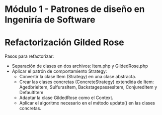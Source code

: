 # Módulo 1 - Patrones de diseño en Ingeniría de Software
# Refactorización Gilded Rose
Pasos para refactorizar:
- Separación de clases en dos archivos: Item.php y GildedRose.php 
- Aplicar el patrón de comportamiento Strategy:
  - Convertir la clase Item (Strategy) en una clase abstracta.
  - Crear las clases concretas (ConcreteStrategy) extendida de Item: AgedbrieItem, SulfurasItem, BackstagepassesItem, ConjuredItem y DefaultItem
  - Adaptar la clase GildedRose como el Context.
  - Aplicar el algoritmo necesario en el método update() en las clases concretas.
